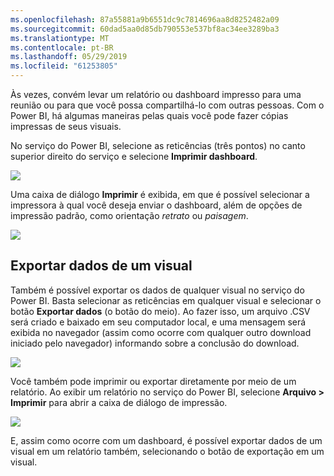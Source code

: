 ```yaml
---
ms.openlocfilehash: 87a55881a9b6551dc9c7814696aa8d8252482a09
ms.sourcegitcommit: 60dad5aa0d85db790553e537bf8ac34ee3289ba3
ms.translationtype: MT
ms.contentlocale: pt-BR
ms.lasthandoff: 05/29/2019
ms.locfileid: "61253805"
---
```

Às vezes, convém levar um relatório ou dashboard impresso para uma reunião ou para que você possa compartilhá-lo com outras pessoas. Com o Power BI, há algumas maneiras pelas quais você pode fazer cópias impressas de seus visuais.

No serviço do Power BI, selecione as reticências (três pontos) no canto superior direito do serviço e selecione **Imprimir dashboard**.

![](media/4-4g-print-and-export-dashboards-reports/4-4g_1.png)

Uma caixa de diálogo **Imprimir** é exibida, em que é possível selecionar a impressora à qual você deseja enviar o dashboard, além de opções de impressão padrão, como orientação *retrato* ou *paisagem*.

![](media/4-4g-print-and-export-dashboards-reports/4-4g_2.png)

## <a name="export-data-from-a-visual"></a>Exportar dados de um visual
Também é possível exportar os dados de qualquer visual no serviço do Power BI. Basta selecionar as reticências em qualquer visual e selecionar o botão **Exportar dados** (o botão do meio). Ao fazer isso, um arquivo .CSV será criado e baixado em seu computador local, e uma mensagem será exibida no navegador (assim como ocorre com qualquer outro download iniciado pelo navegador) informando sobre a conclusão do download.

![](media/4-4g-print-and-export-dashboards-reports/4-4g_3.png)

Você também pode imprimir ou exportar diretamente por meio de um relatório. Ao exibir um relatório no serviço do Power BI, selecione **Arquivo > Imprimir** para abrir a caixa de diálogo de impressão.

![](media/4-4g-print-and-export-dashboards-reports/4-4g_4.png)

E, assim como ocorre com um dashboard, é possível exportar dados de um visual em um relatório também, selecionando o botão de exportação em um visual.


